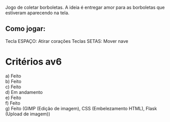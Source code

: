 Jogo de coletar borboletas.
A ideia é entregar amor para as borboletas que estiveram aparecendo na tela.

## Como jogar:

Tecla ESPAÇO: Atirar corações
Teclas SETAS: Mover nave
 # Critérios av6
 a) Feito <br>
 b) Feito <br>
 c) Feito <br> 
 d) Em andamento <br>
 e) Feito <br>
 f) Feito <br>
 g) Feito (GIMP (Edição de imagem), CSS (Embelezamento HTML), Flask (Upload de imagem))<br>
